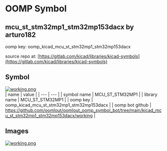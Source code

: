 # OOMP Symbol  
## mcu_st_stm32mp1_stm32mp153dacx  by arturo182  
  
oomp key: oomp_kicad_mcu_st_stm32mp1_stm32mp153dacx  
  
source repo at: [https://gitlab.com/kicad/libraries/kicad-symbols](https://gitlab.com/kicad/libraries/kicad-symbols)  
## Symbol  
  
[![working.png](working_600.png)](working.png)  
| name | value | 
| --- | --- | 
| symbol name | MCU_ST_STM32MP1 | 
| library name | MCU_ST_STM32MP1 | 
| oomp key | oomp_kicad_mcu_st_stm32mp1_stm32mp153dacx | 
| oomp bot github | https://github.com/oomlout/oomlout_oomp_symbol_bot/tree/main/kicad_mcu_st_stm32mp1_stm32mp153dacx/working | 
## Images  
  
[![working.png](working_140.png)](working.png)  
